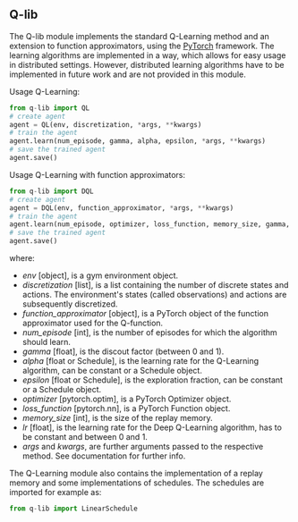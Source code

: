 ## Q-lib
The Q-lib module implements the standard Q-Learning method and an extension to function approximators, using the [PyTorch](https://pytorch.org/) framework. The learning algorithms are implemented in a way, which allows for easy usage in distributed settings. However, distributed learning algorithms have to be implemented in future work and are not provided in this module.

Usage Q-Learning:
```python
from q-lib import QL
# create agent
agent = QL(env, discretization, *args, **kwargs)
# train the agent
agent.learn(num_episode, gamma, alpha, epsilon, *args, **kwargs)
# save the trained agent
agent.save()
```

Usage Q-Learning with function approximators:
```python
from q-lib import DQL
# create agent
agent = DQL(env, function_approximator, *args, **kwargs)
# train the agent
agent.learn(num_episode, optimizer, loss_function, memory_size, gamma, lr, *args, **kwargs)
# save the trained agent
agent.save()
```

where:
- *env* [object], is a gym environment object.
- *discretization* [list], is a list containing the number of discrete states and actions. The environment's states (called observations) and actions are subsequently discretized.
- *function_approximator* [object], is a PyTorch object of the function approximator used for the Q-function.
- *num_episode* [int], is the number of episodes for which the algorithm should learn.
- *gamma* [float], is the discout factor (between 0 and 1).
- *alpha* [float or Schedule], is the learning rate for the Q-Learning algorithm, can be constant or a Schedule object.
- *epsilon* [float or Schedule], is the exploration fraction, can be constant or a Schedule object.
- *optimizer* [pytorch.optim], is a PyTorch Optimizer object.
- *loss_function* [pytorch.nn], is a PyTorch Function object.
- *memory_size* [int], is the size of the replay memory.
- *lr* [float], is the learning rate for the Deep Q-Learning algorithm, has to be constant and between 0 and 1.
- *args* and *kwargs*, are further arguments passed to the respective method. See documentation for further info.

The Q-Learning module also contains the implementation of a replay memory and some implementations of schedules. The schedules are imported for example as:
```python
from q-lib import LinearSchedule
```
